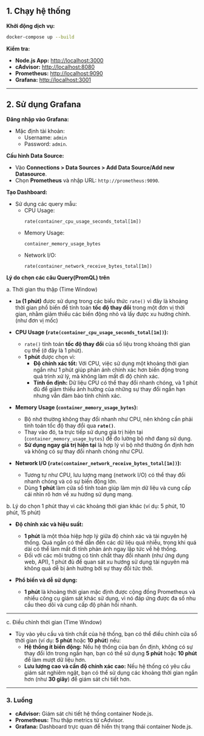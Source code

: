 
## 1. Chạy hệ thống

**Khởi động dịch vụ:**
   ```bash
   docker-compose up --build
   ```

**Kiểm tra:**
   - **Node.js App:** [http://localhost:3000](http://localhost:3000)  
   - **cAdvisor:** [http://localhost:8080](http://localhost:8090)  
   - **Prometheus:** [http://localhost:9090](http://localhost:9090)  
   - **Grafana:** [http://localhost:3001](http://localhost:3001)  

---

## 2. Sử dụng Grafana

**Đăng nhập vào Grafana:**  
   - Mặc định tài khoản:  
     - Username: `admin`  
     - Password: `admin`.  

**Cấu hình Data Source:**
   - Vào **Connections > Data Sources > Add Data Source/Add new Datasource**.  
   - Chọn **Prometheus** và nhập URL: `http://prometheus:9090`.  

**Tạo Dashboard:**  
   - Sử dụng các query mẫu:  
     - CPU Usage:  
       ```promql
       rate(container_cpu_usage_seconds_total[1m])
       ```
     - Memory Usage:  
       ```promql
       container_memory_usage_bytes
       ```
     - Network I/O:  
       ```promql
       rate(container_network_receive_bytes_total[1m])
       ```
**Lý do chọn các câu Query(PromQL) trên**

a. Thời gian thu thập (Time Window)
- **`1m` (1 phút)** được sử dụng trong các biểu thức `rate()` vì đây là khoảng thời gian phổ biến để tính toán **tốc độ thay đổi** trong một đơn vị thời gian, nhằm giảm thiểu các biến động nhỏ và lấy được xu hướng chính. (như đơn vị mốc)

- **CPU Usage (`rate(container_cpu_usage_seconds_total[1m])`):**
  - `rate()` tính toán **tốc độ thay đổi** của số liệu trong khoảng thời gian cụ thể (ở đây là 1 phút).
  - **1 phút** được chọn vì:
    - **Độ chính xác tốt:** Với CPU, việc sử dụng một khoảng thời gian ngắn như 1 phút giúp phản ánh chính xác hơn biến động trong quá trình xử lý, mà không làm mất đi độ chính xác.
    - **Tính ổn định:** Dữ liệu CPU có thể thay đổi nhanh chóng, và 1 phút đủ để giảm thiểu ảnh hưởng của những sự thay đổi ngắn hạn nhưng vẫn đảm bảo tính chính xác.

- **Memory Usage (`container_memory_usage_bytes`):**
  - Bộ nhớ thường không thay đổi nhanh như CPU, nên không cần phải tính toán tốc độ thay đổi qua **`rate()`**.
  - Thay vào đó, ta trực tiếp sử dụng giá trị hiện tại (`container_memory_usage_bytes`) để đo lường bộ nhớ đang sử dụng.
  - **Sử dụng ngay giá trị hiện tại** là hợp lý vì bộ nhớ thường ổn định hơn và không có sự thay đổi nhanh chóng như CPU.

- **Network I/O (`rate(container_network_receive_bytes_total[1m])`):**
  - Tương tự như CPU, lưu lượng mạng (network I/O) có thể thay đổi nhanh chóng và có sự biến động lớn.
  - Dùng **1 phút** làm cửa sổ tính toán giúp làm mịn dữ liệu và cung cấp cái nhìn rõ hơn về xu hướng sử dụng mạng.


b. Lý do chọn 1 phút thay vì các khoảng thời gian khác (ví dụ: 5 phút, 10 phút, 15 phút)

- **Độ chính xác và hiệu suất:**
  - **1 phút** là một thỏa hiệp hợp lý giữa độ chính xác và tài nguyên hệ thống. Quá ngắn có thể dẫn đến các dữ liệu quá nhiễu, trong khi quá dài có thể làm mất đi tính phản ánh ngay lập tức về hệ thống.
  - Đối với các môi trường có tính chất thay đổi nhanh (như ứng dụng web, API), 1 phút đủ để quan sát xu hướng sử dụng tài nguyên mà không quá dễ bị ảnh hưởng bởi sự thay đổi tức thời.

- **Phổ biến và dễ sử dụng:** 
  - **1 phút** là khoảng thời gian mặc định được cộng đồng Prometheus và nhiều công cụ giám sát khác sử dụng, vì nó đáp ứng được đa số nhu cầu theo dõi và cung cấp độ phản hồi nhanh.

---

c. Điều chỉnh thời gian (Time Window)
- Tùy vào yêu cầu và tính chất của hệ thống, bạn có thể điều chỉnh cửa sổ thời gian (ví dụ: **5 phút** hoặc **10 phút**) nếu:
  - **Hệ thống ít biến động:** Nếu hệ thống của bạn ổn định, không có sự thay đổi lớn trong ngắn hạn, bạn có thể sử dụng **5 phút** hoặc **10 phút** để làm mượt dữ liệu hơn.
  - **Lưu lượng cao và cần độ chính xác cao:** Nếu hệ thống có yêu cầu giám sát nghiêm ngặt, bạn có thể sử dụng các khoảng thời gian ngắn hơn (như **30 giây**) để giám sát chi tiết hơn.


---

### 3. Luồng

 
- **cAdvisor:** Giám sát chi tiết hệ thống container Node.js.  
- **Prometheus:** Thu thập metrics từ cAdvisor.  
- **Grafana:** Dashboard trực quan để hiển thị trạng thái container Node.js.


